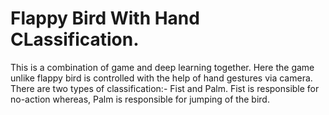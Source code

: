 # Flappy Bird With Hand CLassification.

This is a combination of game and deep learning together. Here the game unlike flappy bird is controlled with the help of hand gestures via camera. There are two types of classification:- Fist and Palm. Fist is responsible for no-action whereas, Palm is responsible for jumping of the bird.